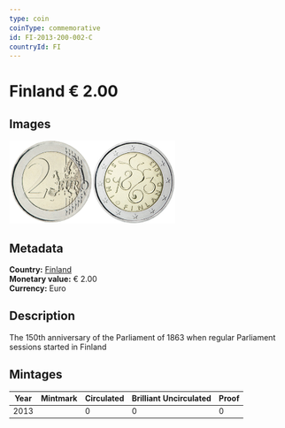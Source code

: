 ```yaml
---
type: coin
coinType: commemorative
id: FI-2013-200-002-C
countryId: FI
---
```


# Finland € 2.00

## Images

<img src="../../Images/common-2007-200.png" height="150" alt="Front image"><img src="Images/FI-2013-200-002.png" height="150" alt="Back image">

## Metadata

**Country:** [Finland](../../Countries/Finland/index.md)\
**Monetary value:** € 2.00\
**Currency:** Euro

## Description
The 150th anniversary of the Parliament of 1863 when regular Parliament sessions started in Finland

## Mintages

| Year | Mintmark | Circulated | Brilliant Uncirculated | Proof |
| ---- | -------- | ---------- | ---------------------- | ----- |
| 2013 | | 0 | 0 | 0 |
